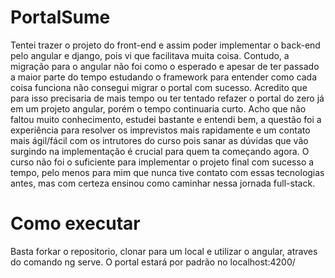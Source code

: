 # PortalSume

Tentei trazer o projeto do front-end e assim poder implementar o back-end pelo angular e django, pois vi que facilitava muita coisa. Contudo, a migração para o angular não foi como o esperado e apesar de ter passado a maior parte do tempo estudando o framework para entender como cada coisa funciona não consegui migrar o portal com sucesso. Acredito que para isso precisaria de mais tempo ou ter tentado refazer o portal do zero já em um projeto angular, porém o tempo continuaria curto. Acho que não faltou muito conhecimento, estudei bastante e entendi bem, a questão foi a experiência para resolver os imprevistos mais rapidamente e um contato mais ágil/fácil com os intrutores do curso pois sanar as dúvidas que vão surgindo na implementação é crucial para quem ta começando agora. O curso não foi o suficiente para implementar o projeto final com sucesso a tempo, pelo menos para mim que nunca tive contato com essas tecnologias antes, mas com certeza ensinou como caminhar nessa jornada full-stack.

# Como executar
Basta forkar o repositorio, clonar para um local e utilizar o angular, atraves do comando ng serve. O portal estará por padrão no localhost:4200/
